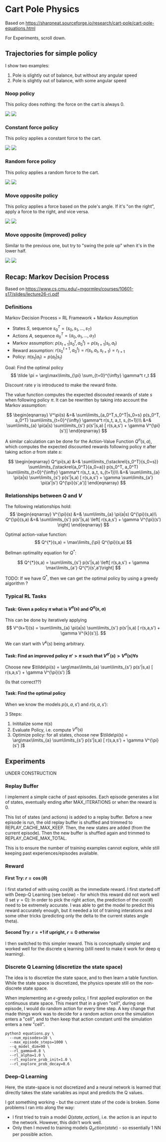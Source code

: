 # Cart Pole Physics

Based on https://sharpneat.sourceforge.io/research/cart-pole/cart-pole-equations.html

For Experiments, scroll down.

## Trajectories for simple policy
I show two examples:

1. Pole is slightly out of balance, but without any angular speed
2. Pole is slightly out of balance, with some angular speed

### Noop policy
This policy does nothing: the force on the cart is always 0.

<img src="move_nothing.gif">
<img src="move_nothing2.gif">

### Constant force policy
This policy applies a constant force to the cart.

<img src="move_constant.gif">
<img src="move_constant2.gif">

### Random force policy
This policy applies a random force to the cart.

<img src="move_random.gif">
<img src="move_random2.gif">

### Move opposite policy
This policy applies a force based on the pole's angle. If it's "on the
right", apply a force to the right, and vice versa.

<img src="move_opposite.gif">
<img src="move_opposite2.gif">

### Move opposite (improved) policy
Similar to the previous one, but try to "swing the pole up" when it's in the
lower half.

<img src="move_opposite_upswing.gif">
<img src="move_opposite_upswing2.gif">

## Recap: Markov Decision Process

Based on https://www.cs.cmu.edu/~mgormley/courses/10601-s17/slides/lecture26-ri.pdf

### Definitions

Markov Decision Process = RL Framework + Markov Assumption

* States $S$, sequence $s_0^T = (s_0, s_1, ..., s_T)$
* Actions $A$, sequence $a_0^T = (a_0, a_1, ..., a_T)$
* Markov assumption: $p(s_{t+1}|s_0^t, a_0^t) = p(s_{t+1}|s_t,a_t)$
* Reward assumption: $r(s_0^{t+1}, a_0^t) = r(s_t, a_t, s_{t+1}) = r_{t+1}$
* Policy: $\pi(s_t|a_t) = p(a_t|s_t)$

Goal: Find the optimal policy
$$
\tilde \pi = \arg\max\limits_{\pi} \sum_{t=0}^{\infty} \gamma^t r_t
$$

Discount rate $\gamma$ is introduced to make the reward finite.

The value function computes the expected discouted rewards of state $s$ when
following policy $\pi$. It can be rewritten by taking into account the Markov
assumption:

$$
\begin{eqnarray}
V^\pi(s) &=& \sum\limits_{a_0^T,s_0^T|s_0=s} p(s_0^T, a_0^T) \sum\limits_{t=0}^{\infty} \gamma^t r(s_t, a_t, s_{t+1})\\
         &=& \sum\limits_{a} \pi(a|s) \sum\limits_{s'} p(s'|s,a) [ r(s,a,s') + \gamma V^{\pi}(s')]
\end{eqnarray}
$$

A similar calculation can be done for the Action-Value Function $Q^\pi(s,a)$,
which computes the expected discounted rewards following policy $\pi$ after
taking action $a$ from state $s$:

$$
\begin{eqnarray}
Q^\pi(s,a) &=& \sum\limits_{\stackrel{s_0^T}{s_0=s}}  \sum\limits_{\stackrel{a_0^T}{a_0=a}} p(s_0^T, a_0^T) \sum\limits_{t=0}^{\infty} \gamma^t r(s_t, a_t, s_{t+1})\\
           &=& \sum\limits_{a} \pi(a|s) \sum\limits_{s'} p(s'|s,a) [ r(s,a,s') + \gamma \sum\limits_{a'} \pi(a'|s') Q^{\pi}(s',a')]
\end{eqnarray}
$$

### Relationships between $Q$ and $V$
The following relationships hold:
$$
\begin{eqnarray}
V^{\pi}(s) &=& \sum\limits_{a} \pi(a|s) Q^{\pi}(s,a)\\
Q^{\pi}(s,a) &=& \sum\limits_{s'} p(s'|s,a) \left[ r(s,a,s') + \gamma V^{\pi}(s') \right]
\end{eqnarray}
$$

Optimal action-value function:
$$
Q^{*}(s,a) = \max\limits_{\pi} Q^{\pi}(s,a)
$$

Bellman optimality equation for $Q^*$:

$$
Q^{*}(s,a) = \sum\limits_{s'} p(s'|s,a) \left[ r(s,a,s') + \gamma \max\limits_{a'} Q^{*}(s',a')\right]
$$

TODO: If we have $Q^{*}$, then we can get the optimal policy by using a greedy algorithm ?

### Typical RL Tasks

#### Task: Given a policy $\pi$ what is $V^{\pi}(s)$ and $Q^{\pi}(s,a)$
This can be done by iteratively applying
$$
V^{k+1}(s) = \sum\limits_{a} \pi(a|s) \sum\limits_{s'} p(s'|s,a) [ r(s,a,s') + \gamma V^{k}(s')].
$$

We can start with $V^k(s)$ being arbitrary.

#### Task: Find an improved policy $\pi' > \pi$ such that $V^{\pi'}(s) > V^{\pi}(s) \forall s$
Choose new $\tilde\pi(s) = \arg\max\limits_{a} \sum\limits_{s'} p(s'|s,a) [ r(s,a,s') + \gamma V^{\pi}(s') ]$

(Is that correct??)

#### Task: Find the optimal policy

When we know the models $p(s,a,s')$ and $r(s,a,s')$:

3 Steps:
1. Inititalize some $\pi(s)$
2. Evaluate Policy, i.e. compute $V^{\pi}(s)$
3. Optimize policy: for all states, choose new $\tilde\pi(s) = \arg\max\limits_{a} \sum\limits_{s'} p(s'|s,a) [ r(s,a,s') + \gamma V^{\pi}(s') ]$

## Experiments

UNDER CONSTRUCTION

### Replay Buffer

I implement a simple cache of past episodes. Each episode generates a list of
states, eventually ending after MAX_ITERATIONS or when the reward is 0.

This list of states (and actions) is added to a replay buffer. Before a new
episode is run, the old replay buffer is shuffled and trimmed to
REPLAY_CACHE_MAX_KEEP. Then, the new states are added (from the current
episode). Then the new buffer is shuffled again and trimmed to
REPLAY_CACHE_MAX_TOTAL.

This is to ensure the number of training examples cannot explore, while still
keeping past experiences/episodes available.

### Reward

#### First Try: $r=\cos(\theta)$
I first started of with using $cos(\theta)$ as the immediate reward. I first
started off with Deep-Q Learning (see below) - for which this reward did not
work well (I set $\gamma=0$): In order to pick the right action, the prediction
of the $cos(\theta)$ need to be extremely accurate. I was able to get the model
to predict this reward accurately enough, but it needed a lot of training
interations and some other tricks (predicting only the delta to the current
states angle theta).

#### Second Try: $r=+1$ if upright, $r=0$ otherwise
I then switched to this simpler reward. This is conceptually simpler and worked
well for the discrete q learning (still need to make it work for deep q
learning).

### Discrete Q Learning (discretize the state space)

The idea is to discretize the state space, and to then learn a table function.
While the state space is discretized, the physics operate still on the
non-discrete state space.

When implementing an $\epsilon$-greedy policy, I first applied exploration on
the continuous state space. This meant that in a given "cell", during one
episode, I would do random action for every time step. A key change that made
things work was to decide for a random action once the simulation enters a
"cell", and to then keep that action constant until the simulation enters a new
"cell".

```
python3 equations.py \
  --num_episodes=10 \
  --max_episode_steps=1000 \
  --q_model_dim=90 \
  --rl_gamma=0.8 \
  --rl_alpha=1.0 \
  --rl_explore_prob_init=1.0 \
  --rl_explore_prob_decay=0.6 
```


### Deep-Q Learning

Here, the state-space is not discretized and a neural network is learned that
directly takes the state variables as input and predicts the Q values.

I got something working - but the current state of the code is broken. Some
problems I ran into along the way:

* I first tried to train a model $Q(state, action)$, i.e. the action is an
  input to the network. However, this didn't work well.
* Only then I moved to training models $Q_action(state)$ - so essentially 1 NN
  per possible action.
